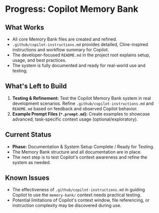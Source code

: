 # Progress: Copilot Memory Bank

## What Works

*   All core Memory Bank files are created and refined.
*   `.github/copilot-instructions.md` provides detailed, Cline-inspired instructions and workflow summary for Copilot.
*   The developer-focused `README.md` in the project root explains setup, usage, and best practices.
*   The system is fully documented and ready for real-world use and testing.

## What's Left to Build

1.  **Testing & Refinement:** Test the Copilot Memory Bank system in real development scenarios. Refine `.github/copilot-instructions.md` and `README.md` based on feedback and observed Copilot behavior.
2.  **Example Prompt Files (`*.prompt.md`):** Create examples to showcase advanced, task-specific context usage (optional/exploratory).

## Current Status

*   **Phase:** Documentation & System Setup Complete / Ready for Testing.
*   The Memory Bank structure and all documentation are in place.
*   The next step is to test Copilot's context awareness and refine the system as needed.

## Known Issues

*   The effectiveness of `.github/copilot-instructions.md` in guiding Copilot to use the `memory-bank/` context needs practical testing.
*   Potential limitations of Copilot's context window, file referencing, or instruction complexity may be discovered during use.
